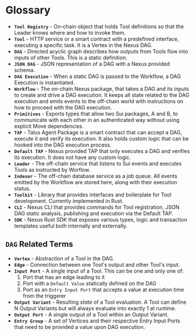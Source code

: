 # Glossary

- **`Tool Registry`** - On-chain object that holds Tool definitions so that the Leader knows where and how to invoke them.
- **`Tool`** - HTTP service or a smart contract with a predefined interface, executing a specific task. It is a Vertex in the Nexus DAG.
- **`DAG`** - Directed acyclic graph describes how outputs from Tools flow into inputs of other Tools. This is a static definition.
- **`JSON DAG`** - JSON representation of a DAG with a Nexus provided schema.
- **`DAG Execution`** - When a static DAG is passed to the Workflow, a DAG Execution is instantiated.
- **`Workflow`** - The on-chain Nexus package, that takes a DAG and its inputs to create and drive a DAG execution. It keeps all state related to the DAG execution and emits events to the off-chain world with instructions on how to proceed with the DAG execution.
- **`Primitives`** - Exports types that allow two Sui packages, A and B, to communicate with each other in an authenticated way without using explicit Move dependencies.
- **`TAP`** - Talus Agent Package is a smart contract that can accept a DAG, execute it and verify its execution. It also holds custom logic that can be hooked into the DAG execution process.
- **`Default TAP`** - Nexus provided TAP that only executes a DAG and verifies its execution. It does not have any custom logic.
- **`Leader`** - The off-chain service that listens to Sui events and executes Tools as instructed by Worflow.
- **`Indexer`** - The off-chain database service as a job queue. All events emitted by the Workflow are stored here, along with their execution status.
- **`Toolkit`** - Library that provides interfaces and boilerplate for Tool development. Currently implemented in Rust.
- **`CLI`** - Nexus CLI that provides commands for Tool registration, JSON DAG static analysis, publishing and execution via the Default TAP.
- **`SDK`** - Nexus Rust SDK that exposes various types, logic and transaction templates useful both internally and externally.

## `DAG` Related Terms

- **`Vertex`** - Abstraction of a Tool in the DAG.
- **`Edge`** - Connection between one Tool's output and other Tool's input.
- **`Input Port`** - A single input of a Tool. This can be one and only one of:
  1. Port that has an edge leading to it
  2. Port with a `Default Value` statically defined on the DAG
  3. Port as an `Entry Input Port` that accepts a value at execution time from the triggerer
- **`Output Variant`** - Resulting _state_ of a Tool evaluation. A Tool can define N Output Variants but will always evaluate into exactly 1 at runtime.
- **`Output Port`** - A single output of a Tool within an Output Variant.
- **`Entry Group`** - A set of Vertices and their respective Entry Input Ports that need to be provided a value upon DAG execution.
